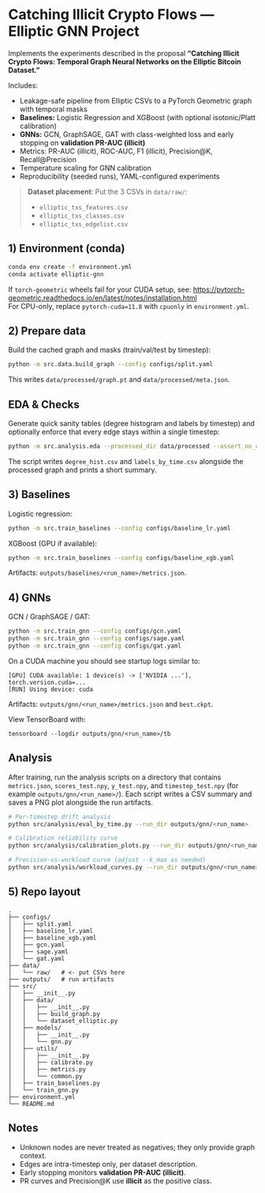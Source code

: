 
# Catching Illicit Crypto Flows — Elliptic GNN Project

Implements the experiments described in the proposal **“Catching Illicit Crypto Flows: Temporal Graph Neural Networks on the Elliptic Bitcoin Dataset.”**

Includes:
- Leakage-safe pipeline from Elliptic CSVs to a PyTorch Geometric graph with temporal masks
- **Baselines:** Logistic Regression and XGBoost (with optional isotonic/Platt calibration)
- **GNNs:** GCN, GraphSAGE, GAT with class-weighted loss and early stopping on **validation PR-AUC (illicit)**
- Metrics: PR-AUC (illicit), ROC-AUC, F1 (illicit), Precision@K, Recall@Precision
- Temperature scaling for GNN calibration
- Reproducibility (seeded runs), YAML-configured experiments

> **Dataset placement**: Put the 3 CSVs in `data/raw/`:
> - `elliptic_txs_features.csv`
> - `elliptic_txs_classes.csv`
> - `elliptic_txs_edgelist.csv`

## 1) Environment (conda)

```bash
conda env create -f environment.yml
conda activate elliptic-gnn
```

If `torch-geometric` wheels fail for your CUDA setup, see:
https://pytorch-geometric.readthedocs.io/en/latest/notes/installation.html  
For CPU-only, replace `pytorch-cuda=11.8` with `cpuonly` in `environment.yml`.

## 2) Prepare data

Build the cached graph and masks (train/val/test by timestep):

```bash
python -m src.data.build_graph --config configs/split.yaml
```

This writes `data/processed/graph.pt` and `data/processed/meta.json`.

## EDA & Checks

Generate quick sanity tables (degree histogram and labels by timestep) and
optionally enforce that every edge stays within a single timestep:

```bash
python -m src.analysis.eda --processed_dir data/processed --assert_no_cross_time_edges
```

The script writes `degree_hist.csv` and `labels_by_time.csv` alongside the
processed graph and prints a short summary.

## 3) Baselines

Logistic regression:

```bash
python -m src.train_baselines --config configs/baseline_lr.yaml
```

XGBoost (GPU if available):

```bash
python -m src.train_baselines --config configs/baseline_xgb.yaml
```

Artifacts: `outputs/baselines/<run_name>/metrics.json`.

## 4) GNNs

GCN / GraphSAGE / GAT:

```bash
python -m src.train_gnn --config configs/gcn.yaml
python -m src.train_gnn --config configs/sage.yaml
python -m src.train_gnn --config configs/gat.yaml
```

On a CUDA machine you should see startup logs similar to:

```
[GPU] CUDA available: 1 device(s) -> ['NVIDIA ...'], torch.version.cuda=...
[RUN] Using device: cuda
```

Artifacts: `outputs/gnn/<run_name>/metrics.json` and `best.ckpt`.

View TensorBoard with:

```
tensorboard --logdir outputs/gnn/<run_name>/tb
```

## Analysis

After training, run the analysis scripts on a directory that contains
`metrics.json`, `scores_test.npy`, `y_test.npy`, and `timestep_test.npy`
(for example `outputs/gnn/<run_name>/`). Each script writes a CSV summary
and saves a PNG plot alongside the run artifacts.

```bash
# Per-timestep drift analysis
python src/analysis/eval_by_time.py --run_dir outputs/gnn/<run_name>

# Calibration reliability curve
python src/analysis/calibration_plots.py --run_dir outputs/gnn/<run_name>

# Precision-vs-workload curve (adjust --k_max as needed)
python src/analysis/workload_curves.py --run_dir outputs/gnn/<run_name> --k_max 5000
```

## 5) Repo layout

```
.
├── configs/
│   ├── split.yaml
│   ├── baseline_lr.yaml
│   ├── baseline_xgb.yaml
│   ├── gcn.yaml
│   ├── sage.yaml
│   └── gat.yaml
├── data/
│   └── raw/   # <- put CSVs here
├── outputs/   # run artifacts
├── src/
│   ├── __init__.py
│   ├── data/
│   │   ├── __init__.py
│   │   ├── build_graph.py
│   │   └── dataset_elliptic.py
│   ├── models/
│   │   ├── __init__.py
│   │   └── gnn.py
│   ├── utils/
│   │   ├── __init__.py
│   │   ├── calibrate.py
│   │   ├── metrics.py
│   │   └── common.py
│   ├── train_baselines.py
│   └── train_gnn.py
├── environment.yml
└── README.md
```

## Notes

- Unknown nodes are never treated as negatives; they only provide graph context.
- Edges are intra-timestep only, per dataset description.
- Early stopping monitors **validation PR-AUC (illicit)**.
- PR curves and Precision@K use **illicit** as the positive class.
